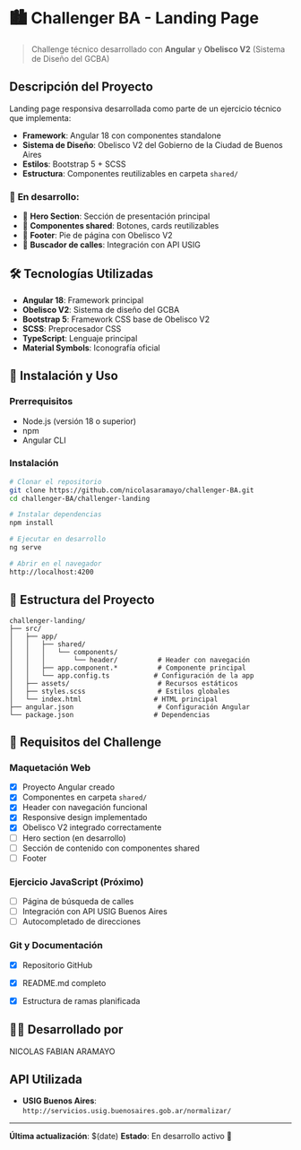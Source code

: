 # 🏙️ Challenger BA - Landing Page

> Challenge técnico desarrollado con **Angular** y **Obelisco V2** (Sistema de Diseño del GCBA)

##  Descripción del Proyecto

Landing page responsiva desarrollada como parte de un ejercicio técnico que implementa:
- **Framework**: Angular 18 con componentes standalone
- **Sistema de Diseño**: Obelisco V2 del Gobierno de la Ciudad de Buenos Aires
- **Estilos**: Bootstrap 5 + SCSS
- **Estructura**: Componentes reutilizables en carpeta `shared/`


### 🔄 **En desarrollo:**
- 🔨 **Hero Section**: Sección de presentación principal
- 🔨 **Componentes shared**: Botones, cards reutilizables
- 🔨 **Footer**: Pie de página con Obelisco V2
- 🔨 **Buscador de calles**: Integración con API USIG

## 🛠️ Tecnologías Utilizadas

- **Angular 18**: Framework principal
- **Obelisco V2**: Sistema de diseño del GCBA
- **Bootstrap 5**: Framework CSS base de Obelisco V2
- **SCSS**: Preprocesador CSS
- **TypeScript**: Lenguaje principal
- **Material Symbols**: Iconografía oficial

## 🚀 Instalación y Uso

### Prerrequisitos
- Node.js (versión 18 o superior)
- npm
- Angular CLI

### Instalación
```bash
# Clonar el repositorio
git clone https://github.com/nicolasaramayo/challenger-BA.git
cd challenger-BA/challenger-landing

# Instalar dependencias
npm install

# Ejecutar en desarrollo
ng serve

# Abrir en el navegador
http://localhost:4200
```


## 📁 Estructura del Proyecto

```
challenger-landing/
├── src/
│   ├── app/
│   │   ├── shared/
│   │   │   └── components/
│   │   │       └── header/          # Header con navegación
│   │   ├── app.component.*          # Componente principal
│   │   └── app.config.ts           # Configuración de la app
│   ├── assets/                      # Recursos estáticos
│   ├── styles.scss                  # Estilos globales
│   └── index.html                  # HTML principal
├── angular.json                     # Configuración Angular
└── package.json                    # Dependencias
```



## 🎯 Requisitos del Challenge

### Maquetación Web
- [x] Proyecto Angular creado
- [x] Componentes en carpeta `shared/`
- [x] Header con navegación funcional
- [x] Responsive design implementado
- [x] Obelisco V2 integrado correctamente
- [ ] Hero section (en desarrollo)
- [ ] Sección de contenido con componentes shared
- [ ] Footer

### Ejercicio JavaScript (Próximo)
- [ ] Página de búsqueda de calles
- [ ] Integración con API USIG Buenos Aires
- [ ] Autocompletado de direcciones

###  Git y Documentación
- [x] Repositorio GitHub
- [x] README.md completo
- [x] Estructura de ramas planificada


## 👨‍💻 Desarrollado por
NICOLAS FABIAN ARAMAYO


## API Utilizada

- **USIG Buenos Aires**: `http://servicios.usig.buenosaires.gob.ar/normalizar/`


---

**Última actualización**: $(date)
**Estado**: En desarrollo activo 🚧
